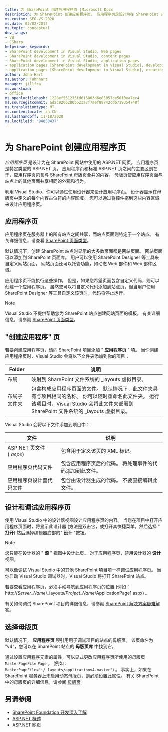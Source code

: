 ```yaml
---
title: 为 SharePoint 创建应用程序页 |Microsoft Docs
description: 为 SharePoint 创建应用程序页。 应用程序页是设计为在 SharePoint 网站中使用的 ASP.NET 网页。
ms.custom: SEO-VS-2020
ms.date: 02/02/2017
ms.topic: conceptual
dev_langs:
- VB
- CSharp
helpviewer_keywords:
- SharePoint development in Visual Studio, Web pages
- SharePoint development in Visual Studio, content pages
- SharePoint development in Visual Studio, application pages
- application pages [SharePoint development in Visual Studio], developing
- application pages [SharePoint development in Visual Studio], creating
author: John-Hart
ms.author: johnhart
manager: jillfra
ms.workload:
- office
ms.openlocfilehash: 1228ef551235fd616803d6e05057ee50f0ea7ec4
ms.sourcegitcommit: ad2c820b280b523a7f7aef89742cdb719354748f
ms.translationtype: MT
ms.contentlocale: zh-CN
ms.lasthandoff: 11/18/2020
ms.locfileid: "94850437"
---
```

# <a name="create-application-pages-for-sharepoint"></a>为 SharePoint 创建应用程序页
  *应用程序页* 是设计为在 SharePoint 网站中使用的 ASP.NET 网页。 应用程序页是特定类型的 ASP.NET 页。 应用程序页和标准 ASP.NET 页之间的主要区别在于，应用程序页包含与 SharePoint 母版页合并的内容。 母版页使应用程序页面与站点上的其他页面共享相同的外观和行为。

 利用 Visual Studio，你可以通过使用设计器来设计应用程序页。 设计器显示在母版页中定义的每个内容占位符的内容区域。 您可以通过将控件拖到这些内容区域来设计应用程序页。

## <a name="application-pages"></a>应用程序页
 应用程序页在服务器上的所有站点之间共享，而站点页面则特定于一个站点。 有关详细信息，请查看 [SharePoint 页面类型](/previous-versions/office/developer/sharepoint-2010/aa979592(v=office.14))。

 默认情况下，创建 SharePoint 站点时显示的大多数页面都是网站页面。 网站页面可以添加到 SharePoint 页面库。 用户可以使用 SharePoint Designer 等工具来自定义网站页面。 网站页面还可以托管功能，如动态 Web 部件和 Web 部件区域。

 应用程序页不能执行这些操作。 但是，如果您希望页面包含自定义代码，则可以创建一个应用程序页。 虽然您可以将自定义代码添加到站点页，但当用户使用 SharePoint Designer 等工具自定义该页时，代码将停止运行。

> [!NOTE]
> Visual Studio 不提供帮助您为 SharePoint 站点创建网站页面的模板。 有关详细信息，请参阅 [SharePoint 页面类型](/previous-versions/office/developer/sharepoint-2010/aa979592(v=office.14))。

## <a name="create-an-application-page"></a>"创建应用程序" 页
 若要创建应用程序页，请向 SharePoint 项目添加 " **应用程序页** " 项。 当你创建应用程序页时，Visual Studio 会将以下文件夹添加到你的项目：

|Folder|说明|
|------------|-----------------|
|布局|映射到 SharePoint 文件系统的 _layouts 虚拟目录。|
|布局子文件夹|包含构成应用程序页面的文件。 默认情况下，此文件夹具有与项目相同的名称。 你可以随时重命名此文件夹。 运行该项目时，Visual Studio 会将此文件夹部署到 SharePoint 文件系统的 _layouts 虚拟目录。|

 Visual Studio 会将以下文件添加到项目中：

|文件|说明|
|----------|-----------------|
|ASP.NET 页文件 (*.aspx*) |包含用于定义该页的 XML 标记。|
|应用程序页代码文件|包含应用程序页后的代码。 将处理事件的代码添加到此文件。|
|应用程序页设计器代码文件|包含由设计器生成的代码。 不要直接编辑此文件。|

## <a name="design-and-debug-an-application-page"></a>设计和调试应用程序页
 使用 Visual Studio 中的设计器视图设计应用程序页的内容。 当您在项目中打开应用程序页面时，将显示此设计器 (方法是双击它，或打开其快捷菜单，然后选择 " **打开**) 然后选择编辑器底部的" **设计** "按钮。

> [!NOTE]
> 您只能在设计器的 " **源** " 视图中设计此页。 对于应用程序页，禁用设计器的 **设计** 视图。

 可以像调试 Visual Studio 中的其他 SharePoint 项目项一样调试应用程序页。 当你启动 Visual Studio 调试器时，Visual Studio 将打开 SharePoint 站点。

 若要查看应用程序页，必须手动导航到应用程序页的位置 (例如： http://<em>Server_Name</em>/_layouts/*Project_Name*/ApplicationPage1.aspx) 。

 有关如何调试 SharePoint 项目的详细信息，请参阅 [SharePoint 解决方案疑难解答](../sharepoint/troubleshooting-sharepoint-solutions.md)。

## <a name="choose-a-master-page"></a>选择母版页
 默认情况下， **应用程序页** 项引用用于调试项目的站点的母版页。 该页命名为 "v4"，您可以在 SharePoint 站点的 **母版页库** 中找到它。

 通过设置应用程序元素的属性，可以显式更改应用程序页所使用的母版页 `MasterPageFile` `Page` 。  (例如： `MasterPageFile="~/_layouts/applicationv4.master"`) 。 事实上，如果在 SharePoint 服务器上未启用动态母版页，则必须设置此属性。 有关 SharePoint 中的母版页的详细信息，请参阅 [母版页](/previous-versions/office/developer/sharepoint-2010/ms443795(v=office.14))。

## <a name="see-also"></a>另请参阅
- [SharePoint Foundation 开发深入了解](/previous-versions/office/developer/sharepoint-2010/ee539092(v=office.14))
- [ASP.NET 概述](/aspnet/overview)
- [ASP.NET 网页](/aspnet/web-pages/index)
